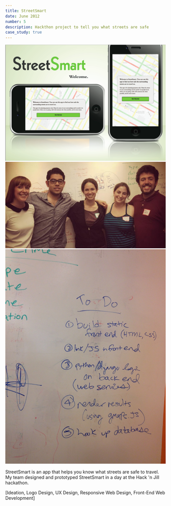 ```yaml
---
title: StreetSmart
date: June 2012
number: 5
description: Hackthon project to tell you what streets are safe
case_study: true
---
```

<div class="images">
  <div>
    <img src="/assets/images/streetsmart/welcome-slide.png"/>
  </div>
  <div>
   <img src="/assets/images/streetsmart/team.jpg"/>
  </div>
  <div>
    <img src="/assets/images/streetsmart/to-do-list.jpg"/>
  </div>
</div>
<div class="project-overview">
  <p>StreetSmart is an app that helps you know what streets are safe to travel. My team designed and prototyped StreetSmart in a day at the Hack 'n Jill hackathon.</p>

  <p>[Ideation, Logo Design, UX Design, Responsive Web Design, Front-End Web Development]</p>
</div>